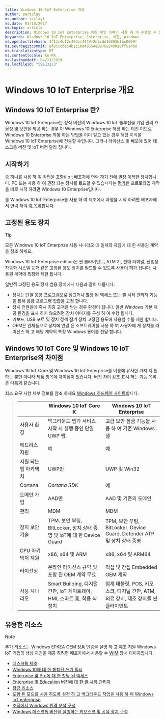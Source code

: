 ```yaml
---
title: Windows 10 IoT Enterprise 개요
author: saraclay
ms.author: saclayt
ms.date: 01/18/2017
ms.topic: article
description: Windows 10 IoT Enterprise 이란 무엇 이며이 사용 하 여 수행할 수 있는 작업에 대해 알아봅니다.
keywords: Windows 10 IoT Enterprise, Enterprise, 이진, Windows
ms.openlocfilehash: 1f13c4df2c40dcc4449f2e6cdd16005b1bc0069f
ms.sourcegitcommit: ef85ccba54b1118d49554e88768240020ff514b0
ms.translationtype: MT
ms.contentlocale: ko-KR
ms.lasthandoff: 04/11/2019
ms.locfileid: "59513173"
---
```

# <a name="an-overview-of-windows-10-iot-enterprise"></a>Windows 10 IoT Enterprise 개요

## <a name="what-is-windows-10-iot-enterprise"></a>Windows 10 IoT Enterprise 란?
Windows 10 IoT Enterprise는 정식 버전의 Windows 10 IoT 솔루션을 기업 관리 효율성 및 보안을 제공 하는 경우 이 Windows 10 Enterprise 해당 하는 이진 이므로 Windows 10 Enterprise 작동 하는 방법을 이미 알고 있는 경우 해당 지식을 Windows 10 IoT Enterprise에 전송할 수입니다. 그러나 라이선스 및 배포에 있어 데스크톱 버전 및 IoT 버전 달라 집니다. 

## <a name="getting-started"></a>시작하기 
중 하나를 사용 하 여 작업을 포함/i o t 배포자에 연락 하기 전에 권장 [이러한 장치](https://solutionsdirectory.intel.com/solutions-directory/processors/736/processors/766/processors/782/processors/788/processors/869/processors/879/processors/883/processors/888/processors/1053/processors/1058/processors/1103/processors/1107/processors/1110/processors/1117/processors/1133/processors/1135/processors/1139/processors/1141/processors/1175/processors/1192/processors/1344/processors/1348/processors/1349/processors/1371/processors/1392/processors/1729/processors/2284)합니다.  PC 또는 사용 하 여 권장 되는 장치를 로드할 수 있습니다는 [평가판](https://www.microsoft.com/en-us/evalcenter/evaluate-windows-10-enterprise) 프로토타입 제작을 바로 시작 하려면 Windows 10 Enterprise입니다.

를 Windows 10 IoT Enterprise를 사용 하 여 제조에서 과정을 시작 하려면 배포자에서 연락 해야 [이 목록](http://wincom.blob.core.windows.net/documents/Windows_IoT_Distributor_Information.pdf)합니다. 

## <a name="fixed-purpose-devices"></a>고정된 용도 장치 

> [!TIP]
> 모든 Windows 10 IoT Enterprise 사용 시나리오 대 일체의 지침에 대 한 사용권 계약을 참조 하세요.

Windows 10 IoT Enterprise edition은 씬 클라이언트, ATM 기, 판매 터미널, 산업용 자동화 시스템 등과 같은 고정된 용도 장치를 빌드할 수 있도록 사용이 허가 됩니다.  사용권 계약에 특정와 제한 됩니다. 

일반적 고정된 용도 장치 범용 장치에서 다음과 같이 다릅니다.  
* 장치는 단일 응용 프로그램으로 잠그거나 할당 된 액세스 또는 셸 시작 관리자 기능을 통해 응용 프로그램 집합을 고정 합니다.  
* 장치 전원을에 즉시 최종 고객을 받는 경우 환경이 됩니다. 일반 Windows 기본 제공 환경을 표시 하지 않으려면 장치 이미지를 구성 하 여 수행 됩니다.
* 키보드, USB 포트 및 장치 정책 잠겨 장치 고정된 용도에 사용할 수를 제한 합니다.  
* OEM은 완제품으로 장치에 연결 된 소프트웨어를 사용 하 여 사용자에 게 장치를 라이선스 하 고 해당 계약의 특정 Windows 용어를 전달 합니다.

## <a name="differences-between-windows-10-iot-core-and-windows-10-iot-enterprise"></a>Windows 10 IoT Core 및 Windows 10 IoT Enterprise의 차이점
Windows 10 IoT Core 및 Windows 10 IoT Enterprise를 이름에 유사한 가지 지 원하는 뿐만 아니라 제품 항목에 차이점이 있습니다. 버전 차이 강조 표시 하는 기능 목록은 다음과 같습니다.

최소 요구 사항 세부 정보를 참조 하세요 [Windows 하드웨어 사이트](https://docs.microsoft.com/windows-hardware/design/minimum/minimum-hardware-requirements-overview)합니다.

> |             | Windows 10 IoT Core K  |  Windows 10 IoT Enterprise  |
> |-------------|----------|---------|
> | 사용자 환경 | 백그라운드 앱과 서비스 시작 시 실행 중인 단일 UWP 앱. | 고급 보안 잠금 기능을 사용 하 여 기존 Windows 셸 |
> | 헤드리스 지원 | 예 | 예 |
> | 지원 되는 앱 아키텍처 | UWP만 | UWP 및 Win32 |
> | Cortana | *Cortana SDK* | 예 |
> | 도메인 가입 | AAD만 | AAD 및 기존의 도메인 |
> | 관리 | MDM | MDM |
> | 장치 보안 기술 | TPM, 보안 부팅, BitLocker, 장치 상태 증명 및 IoT에 대 한 Device Guard | TPM, 보안 부팅, BitLocker, Device Guard, Defender ATP 및 장치 상태 증명 |
> | CPU 아키텍처 지원 | x86, x64 및 ARM | x86, x64 및 ARM64 |
> | 라이선싱 | 온라인 라이선스 규약 및 포함 된 OEM 계약 무료 | 직접 및 간접 Embedded OEM 계약 |
> | 사용 시나리오 | Smart Building, 디지털 간판, IoT 게이트웨이, HMI, 스마트 홈, 착용 식 장치 | 업계 태블릿, POS, 키오스크, 디지털 간판, ATM, 의료 장치, 제조 장치를 씬 클라이언트 |

## <a name="helpful-resources"></a>유용한 리소스
> [!NOTE]
> 추가 리소스는 Windows EPKEA OEM 정품 인증을 설명 하 고 제조 지원 Windows IoT 기업의 생성 지침을 제공 하려면 배포자에서 사용할 수 [WIM](https://msdn.microsoft.com/library/windows/desktop/dd861280.aspx) 장치 이미지입니다.

* [데스크톱 제조](https://docs.microsoft.com/windows-hardware/manufacture/desktop/)
* [Windows 10에 대 한 통합된 쓰기 필터](https://docs.microsoft.com/windows-hardware/customize/enterprise/unified-write-filter)
* [Enterprise 및 Pro에 대 한 할당 된 액세스](https://docs.microsoft.com/windows-hardware/customize/enterprise/assigned-access)
* [Enterprise 및 Education 버전에 대 한 셸 시작 관리자](https://docs.microsoft.com/windows-hardware/customize/enterprise/shell-launcher)
* [잠금 리소스](https://docs.microsoft.com/windows-hardware/customize/enterprise/create-a-kiosk-image) 
* [포함 된 모드를 사용 하도록 설정 하 고 백그라운드 작업을 사용 하 여 Windows IoT enterprise](https://docs.microsoft.com/windows/iot-core/develop-your-app/embeddedmode)
* [조직에서 Windows 원격 분석 구성](https://docs.microsoft.com/windows/configuration/configure-windows-telemetry-in-your-organization )
* [Windows 데스크톱 버전을 실행하는 키오스크 및 공유 장치 구성](https://docs.microsoft.com/windows/configuration/kiosk-shared-pc)
